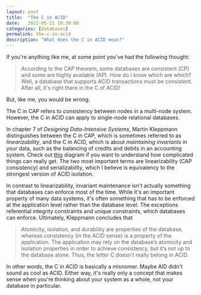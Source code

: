 ```yaml
---
layout: post
title:  "The C in ACID"
date:   2022-05-21 10:30:00
categories: [databases]
permalink: the-c-in-acid
description: "What does the C in ACID mean?"
---
```


If you're anything like me, at some point you've had the following thought:

> According to the CAP theorem, some databases are consistent (CP) and some are highly available (AP). How do I know which are which? Well, a database that supports ACID transactions must be consistent. After all, it's right there in the C of ACID!

But, like me, you would be wrong. 

The C in CAP refers to consistency between nodes in a multi-node system. However, the C in ACID can apply to single-node relational databases. 

In chapter 7 of *Designing Data-Intensive Systems*, Martin Kleppmann distinguishes between the C in CAP, which is sometimes referred to as *linearizability*, and the C in ACID, which is about *maintaining invariants* in your data, such as the balancing of credits and debits in an accounting system. Check out [this](http://jepsen.io/consistency) diagram if you want to understand how complicated things can really get. The two most important terms are linearizability (CAP consistency) and serializability, which I believe is equivalency to the strongest version of ACID isolation.

In contrast to linearizability, invariant maintenance isn't actually something that databases can enforce most of the time. While it's an important property of many data systems, it's often something that has to be enforced at the application level rather than the database level. The exceptions referential integrity constraints and unique constraints, which databases can enforce. Ultimately, Kleppmann concludes that

> Atomicity, isolation, and durability are properties of the database, whereas consistency (in the ACID sense) is a property of the application. The application may rely on the database’s atomicity and isolation properties in order to achieve consistency, but it’s not up to the database alone. Thus, the letter C doesn’t really belong in ACID.

In other words, the C in ACID is basically a misnomer. Maybe AID didn't sound as cool as ACID. Either way, it's really only a concept that makes sense when you're thinking about your system as a whole, not your database in particular.